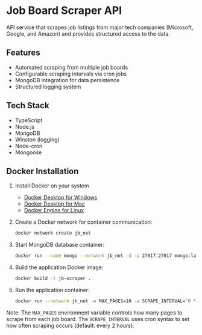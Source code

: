 # Job Board Scraper API

 API service that scrapes job listings from major tech companies (Microsoft, Google, and Amazon) and provides structured access to the data.

## Features

- Automated scraping from multiple job boards
- Configurable scraping intervals via cron jobs
- MongoDB integration for data persistence
- Structured logging system

## Tech Stack

- TypeScript
- Node.js
- MongoDB
- Winston (logging)
- Node-cron
- Mongoose

## Docker Installation

1. Install Docker on your system
   - [Docker Desktop for Windows](https://docs.docker.com/desktop/install/windows-install/)
   - [Docker Desktop for Mac](https://docs.docker.com/desktop/install/mac-install/)
   - [Docker Engine for Linux](https://docs.docker.com/engine/install/)

2. Create a Docker network for container communication:
   ```bash
   docker network create jb_net
   ```
3. Start MongoDB database container:
   ```bash
   docker run --name mongo --network jb_net -d -p 27017:27017 mongo:latest
   ```

4. Build the application Docker image:
   ```bash
   docker build -t jb-scraper .
   ```

5. Run the application container:
   ```bash
   docker run --network jb_net -e MAX_PAGES=10 -e SCRAPE_INTERVAL="0 */2 * * *" -p 3000:3000 -d jb-scraper
   ```

Note: The `MAX_PAGES` environment variable controls how many pages to scrape from each job board. The `SCRAPE_INTERVAL` uses cron syntax to set how often scraping occurs (default: every 2 hours).
   ```
